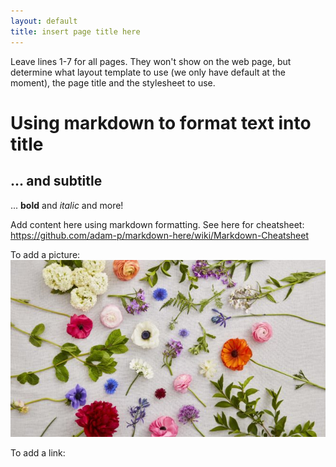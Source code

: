```yaml
---
layout: default
title: insert page title here
---
```


<!-- Custom style sheet -->
<link rel="stylesheet" type="text/css" href="../style.css">

Leave lines 1-7 for all pages. They won't show on the web page, but determine what layout template to use (we only have default at the moment), the page title and the stylesheet to use. 

# Using markdown to format text into title

## ... and subtitle

... **bold** and *italic* and more!

Add content here using markdown formatting. See here for cheatsheet: https://github.com/adam-p/markdown-here/wiki/Markdown-Cheatsheet 

To add a picture: ![Flower picture](../assets/flower.jpg)

To add a link: 


